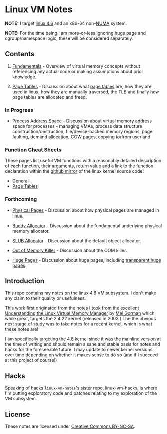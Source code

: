 # Linux VM Notes

__NOTE:__ I target [linux 4.6][linux-4.6] and an x86-64 non-[NUMA][numa] system.

__NOTE:__ For the time being I am more-or-less ignoring huge page and
cgroup/namespace logic, these will be considered separately.

## Contents

1. [Fundamentals](fundamentals.md) - Overview of virtual memory concepts without
   referencing any actual code or making assumptions about prior knowledge.

2. [Page Tables](page-tables.md) - Discussion about what
   [page tables][page-table] are, how they are used in linux, how they are
   manually traversed, the TLB and finally how page tables are allocated and
   freed.

### In Progress

* [Process Address Space](process.md) - Discussion about virtual memory address
  space for processes - managing VMAs, process data structure
  construction/destruction, file/device-backed memory regions, page faulting,
  demand allocation, COW pages, copying to/from userland.

### Function Cheat Sheets

These pages list useful VM functions with a reasonably detailed description of
each function, their arguments, return value and a link to the function
declaration within the [github mirror][linux-4.6] of the linux kernel source
code:

* [General](./funcs.md)
* [Page Tables](./page-table-funcs.md)

### Forthcoming

* [Physical Pages](physical.md) - Discussion about how physical pages are
  managed in linux.

* [Buddy Allocator](buddy.md) - Discussion about the fundamental underlying
  physical memory allocator.

* [SLUB Allocator](slub.md) - Discussion about the default object
  allocator.

* [Out of Memory Killer](oom.md) - Discussion about the OOM
  killer.

* [Huge Pages](huge.md) - Discussion about huge pages, including
  [transparent huge pages][transhuge].

## Introduction

This repo contains my notes on the linux 4.6 VM subsystem. I don't make any
claim to their quality or usefulness.

This work first originated from the [notes][linux-gorman] I took from the
excellent [Understanding the Linux Virtual Memory Manager][amazon-gorman] by
[Mel Gorman][gorman] which, while great, targets the 2.4.22 kernel (released in
2003.) The the obvious next stage of study was to take notes for a recent
kernel, which is what these notes are!

I am specifically targeting the 4.6 kernel since it was the mainline version at
the time of writing and should remain a sane and stable basis for notes and
hacks for the foreseeable future. I may update to newer kernel versions over
time depending on whether it makes sense to do so (and if I succeed at this
project of course!)

## Hacks

Speaking of hacks `linux-vm-notes`'s sister repo, [linux-vm-hacks][vm-hacks], is
where I'm putting exploratory code and patches relating to my exploration of the
VM subsystem.

## License

These notes are licensed under [Creative Commons BY-NC-SA][license].

[amazon-gorman]:http://www.amazon.co.uk/Understanding-Virtual-Memory-Manager-Perens/dp/0131453483
[gorman]:http://www.csn.ul.ie/~mel/blog/
[license]:http://creativecommons.org/licenses/by-nc-sa/4.0/
[linux-4.6]:https://github.com/torvalds/linux/tree/v4.6
[linux-gorman]:https://github.com/lorenzo-stoakes/linux-gorman-book-notes
[numa]:https://en.wikipedia.org/wiki/Non-uniform_memory_access
[page-table]:https://en.wikipedia.org/wiki/Page_table
[transhuge]:https://github.com/torvalds/linux/blob/v4.6/Documentation/vm/transhuge.txt
[vm-hacks]:https://github.com/lorenzo-stoakes/linux-vm-hacks
